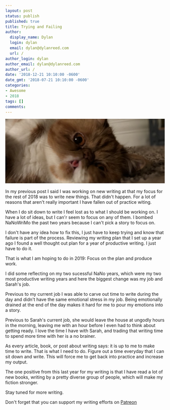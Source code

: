 ```yaml
---
layout: post
status: publish
published: true
title: Trying and Failing
author:
  display_name: Dylan
  login: dylan
  email: dylan@dylanreed.com
  url: /
author_login: dylan
author_email: dylan@dylanreed.com
author_url: /
date: '2018-12-21 10:10:00 -0600'
date_gmt: '2018-07-21 10:10:00 -0600'
categories:
- Awesome
- 2018
tags: []
comments:
---
```

![Trying and Failing - Picture of my cat Ramona being beautiful](https://raw.githubusercontent.com/dylanreed/dylan.blog/gh-pages/images/ramona.jpg)

In my previous post I said I was working on new writing at that my focus for the rest of 2018 was to write new things. That didn't happen. For a lot of reasons that aren't really important I have fallen out of practice witing. 

When I do sit down to write I feel lost as to what I should be working on. I have a lot of ideas, but I can'r seem to focus on any of them. I bombed NaNoWriMo the past two years because I can't pick a story to focus on. 

I don't have any idea how to fix this, I just have to keep trying and know that failure is part of the process. Reviewing my writing plan that I set up a year ago I found a well thought out plan for a year of productive writing. I just have to do it. 

That is what I am hoping to do in 2019: Focus on the plan and produce work. 

I did some reflecting on my two sucessful NaNo years, which were my two most productive writing years and here the biggest change was my job and Sarah's job. 

Previous to my current job I was able to carve out time to write during the day and didn't have the same emotional stress in my job. Being emotionally drained at the end of the day makes it hard for me to pour my emotions into a story. 

Previous to Sarah's current job, she would leave the house at ungodly hours in the morning, leaving me with an hour before I even had to think about getting ready. I love the time I have with Sarah, and trading that writing time to spend more time with her is a no brainer.

As every article, book, or post about writing says: it is up to me to make time to write. That is what I need to do. Figure out a time everyday that I can sit down and write. This will force me to get back into practice and increase my output. 

The one positive from this last year for my writing is that I have read a lot of new books, writing by a pretty diverse group of people, which will make my fiction stronger. 

Stay tuned for more writing. 

Don't forget that you can support my writing efforts on [Patreon](https://www.patreon.com/dylanreed)